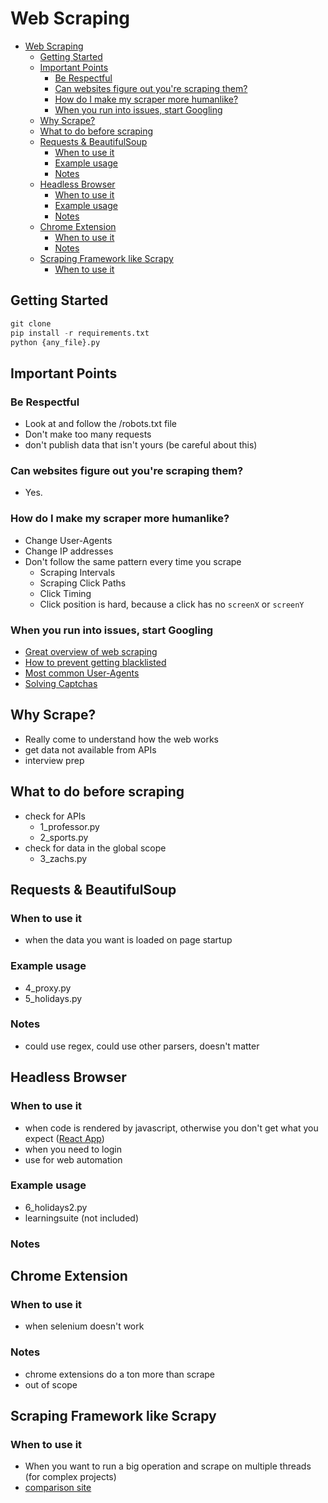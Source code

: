 # Web Scraping
- [Web Scraping](#web-scraping)
  - [Getting Started](#getting-started)
  - [Important Points](#important-points)
    - [Be Respectful](#be-respectful)
    - [Can websites figure out you're scraping them?](#can-websites-figure-out-youre-scraping-them)
    - [How do I make my scraper more humanlike?](#how-do-i-make-my-scraper-more-humanlike)
    - [When you run into issues, start Googling](#when-you-run-into-issues-start-googling)
  - [Why Scrape?](#why-scrape)
  - [What to do before scraping](#what-to-do-before-scraping)
  - [Requests & BeautifulSoup](#requests--beautifulsoup)
    - [When to use it](#when-to-use-it)
    - [Example usage](#example-usage)
    - [Notes](#notes)
  - [Headless Browser](#headless-browser)
    - [When to use it](#when-to-use-it-1)
    - [Example usage](#example-usage-1)
    - [Notes](#notes-1)
  - [Chrome Extension](#chrome-extension)
    - [When to use it](#when-to-use-it-2)
    - [Notes](#notes-2)
  - [Scraping Framework like Scrapy](#scraping-framework-like-scrapy)
    - [When to use it](#when-to-use-it-3)


## Getting Started
```python
git clone
pip install -r requirements.txt
python {any_file}.py
```


## Important Points
### Be Respectful
- Look at and follow the /robots.txt file
- Don't make too many requests
- don't publish data that isn't yours (be careful about this)
### Can websites figure out you're scraping them?
- Yes.
### How do I make my scraper more humanlike?
- Change User-Agents
- Change IP addresses
- Don't follow the same pattern every time you scrape
    - Scraping Intervals
    - Scraping Click Paths
    - Click Timing
    - Click position is hard, because a click has no `screenX` or `screenY`
### When you run into issues, start Googling
- [Great overview of web scraping](https://pluralsight.com/guides/advanced-web-scraping-tactics-python-playbook)
- [How to prevent getting blacklisted](https://www.scrapehero.com/how-to-prevent-getting-blacklisted-while-scraping/)
- [Most common User-Agents](https://techblog.willshouse.com/2012/01/03/most-common-user-agents/)
- [Solving Captchas](https://www.scrapehero.com/how-to-solve-simple-captchas-using-python-tesseract/)



## Why Scrape?
- Really come to understand how the web works
- get data not available from APIs
- interview prep


## What to do before scraping
- check for APIs
    - 1_professor.py
    - 2_sports.py
- check for data in the global scope
    - 3_zachs.py


## Requests & BeautifulSoup
### When to use it
- when the data you want is loaded on page startup
### Example usage
- 4_proxy.py
- 5_holidays.py
### Notes
- could use regex, could use other parsers, doesn't matter


## Headless Browser
### When to use it
- when code is rendered by javascript, otherwise you don't get what you expect ([React App](https://codepen.io/gaearon/pen/oWWQNa))
- when you need to login
- use for web automation
### Example usage
- 6_holidays2.py
- learningsuite (not included)
### Notes


## Chrome Extension
### When to use it
- when selenium doesn't work
### Notes
- chrome extensions do a ton more than scrape
- out of scope


## Scraping Framework like Scrapy
### When to use it
- When you want to run a big operation and scrape on multiple threads (for complex projects)
- [comparison site](https://towardsdatascience.com/scrapy-vs-selenium-vs-beautiful-soup-for-web-scraping-24008b6c87b8)
